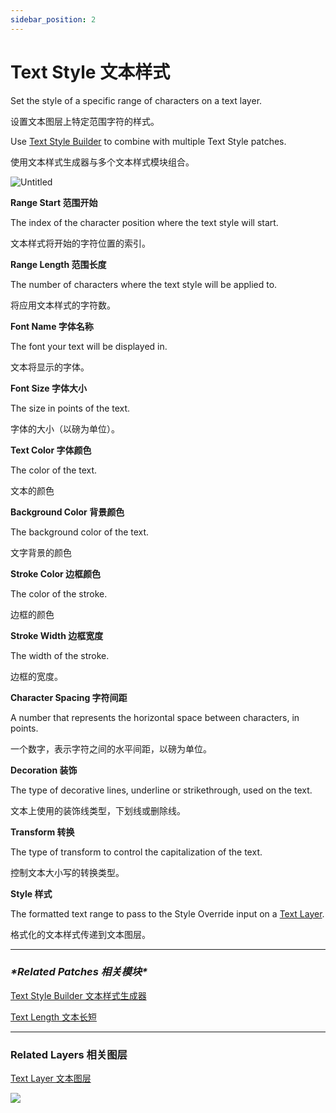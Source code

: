 ```yaml
---
sidebar_position: 2
---
```


# Text Style 文本样式

Set the style of a specific range of characters on a text layer.

设置文本图层上特定范围字符的样式。

Use [Text Style Builder](https://www.notion.so/Text-Style-Builder-34b2f60c5d654b7988c1e059a8a3c422) to combine with multiple Text Style patches.

使用文本样式生成器与多个文本样式模块组合。

![Untitled](https://s3.us-west-2.amazonaws.com/secure.notion-static.com/8283bd2b-c873-43b6-9adf-dc1fdf46792e/Untitled.png?X-Amz-Algorithm=AWS4-HMAC-SHA256&X-Amz-Content-Sha256=UNSIGNED-PAYLOAD&X-Amz-Credential=AKIAT73L2G45EIPT3X45%2F20220602%2Fus-west-2%2Fs3%2Faws4_request&X-Amz-Date=20220602T180436Z&X-Amz-Expires=86400&X-Amz-Signature=22220a5725fdd04039d69f20b2072844939165ca6e22aa884ba774a43f19ed11&X-Amz-SignedHeaders=host&response-content-disposition=filename%20%3D%22Untitled.png%22&x-id=GetObject)

**Range Start 范围开始**

The index of the character position where the text style will start.

文本样式将开始的字符位置的索引。

**Range Length 范围长度**

The number of characters where the text style will be applied to.

将应用文本样式的字符数。

**Font Name 字体名称**

The font your text will be displayed in.

文本将显示的字体。

**Font Size 字体大小**

The size in points of the text.

字体的大小（以磅为单位）。

**Text Color 字体颜色**

The color of the text.

文本的颜色

**Background Color 背景颜色**

The background color of the text.

文字背景的颜色

**Stroke Color 边框颜色**

The color of the stroke.

边框的颜色

**Stroke Width 边框宽度**

The width of the stroke.

边框的宽度。

**Character Spacing 字符间距**

A number that represents the horizontal space between characters, in points.

一个数字，表示字符之间的水平间距，以磅为单位。

**Decoration 装饰**

The type of decorative lines, underline or strikethrough, used on the text.

文本上使用的装饰线类型，下划线或删除线。

**Transform 转换**

The type of transform to control the capitalization of the text.

控制文本大小写的转换类型。

**Style 样式**

The formatted text range to pass to the Style Override input on a [Text Layer](https://www.notion.so/Text-Layer-55f5163900ed47698f1ccc1752423a88).

格式化的文本样式传递到文本图层。

------

### ***\*Related Patches 相关模块\****

[Text Style Builder 文本样式生成器](https://www.notion.so/Text-Style-Builder-34b2f60c5d654b7988c1e059a8a3c422)

[Text Length 文本长短](https://www.notion.so/Text-Length-4f520beee1fd463aa41737d2afd76ae2)

------

### Related Layers 相关图层

[Text Layer 文本图层](https://www.notion.so/Text-Layer-55f5163900ed47698f1ccc1752423a88)

![](https://s3.us-west-2.amazonaws.com/secure.notion-static.com/4620337d-6f3f-4c70-9540-fc7c08094f53/Untitled.png?X-Amz-Algorithm=AWS4-HMAC-SHA256&X-Amz-Content-Sha256=UNSIGNED-PAYLOAD&X-Amz-Credential=AKIAT73L2G45EIPT3X45%2F20220602%2Fus-west-2%2Fs3%2Faws4_request&X-Amz-Date=20220602T180447Z&X-Amz-Expires=86400&X-Amz-Signature=c761b693415a82ed6eb075b8fde5384e71ff1d3a8cb185ae48ec5e349ef04f47&X-Amz-SignedHeaders=host&response-content-disposition=filename%20%3D%22Untitled.png%22&x-id=GetObject)
